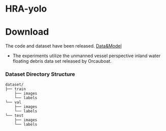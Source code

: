 # HRA-yolo
# Download
The code and dataset have been released. [Data&Model]( https://pan.baidu.com/s/1cJyvD7t9hc5ZxwwR7DAO7A?pwd=6ies)
- The experiments utilize the unmanned vessel perspective inland water floating debris data  set released by Orcauboat.


### Dataset Directory Structure
~~~
dataset/
├── train
    ├── images
    └── labels
└── val
    ├── images
    └── labels
└── test
    ├── images
    └── labels



